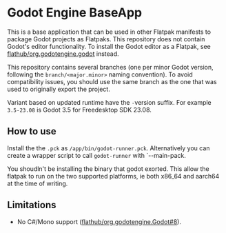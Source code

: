# Godot Engine BaseApp

This is a base application that can be used in other Flatpak manifests to package
Godot projects as Flatpaks. This repository does not contain Godot's editor functionality.
To install the Godot editor as a Flatpak, see [flathub/org.godotengine.godot](https://github.com/flathub/org.godotengine.godot)
instead.

This repository contains several branches (one per minor Godot version,
following the `branch/<major.minor>` naming convention). To avoid
compatibility issues, you should use the same branch as the one that was used to
originally export the project.

Variant based on updated runtime have the `-`version suffix. For example `3.5-23.08` is Godot
3.5 for Freedesktop SDK 23.08.

## How to use

Install the the `.pck` as `/app/bin/godot-runner.pck`. Alternatively
you can create a wrapper script to call `godot-runner` with `--main-pack.

You shoudln't be installing the binary that godot exorted.  This allow
the flatpak to run on the two supported platforms, ie both x86_64 and
aarch64 at the time of writing.

## Limitations

- No C#/Mono support ([flathub/org.godotengine.Godot#8](https://github.com/flathub/org.godotengine.Godot/issues/8)).
